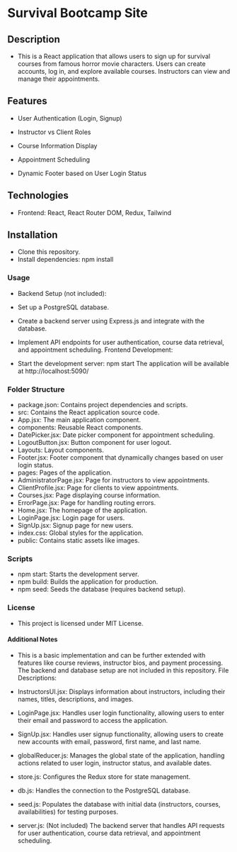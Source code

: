 # Survival Bootcamp Site

## Description

- This is a React application that allows users to sign up for survival courses from famous horror movie characters. Users can create accounts, log in, and explore available courses. Instructors can view and manage their appointments.

## Features

- User Authentication (Login, Signup)

- Instructor vs Client Roles

- Course Information Display

- Appointment Scheduling

- Dynamic Footer based on User Login Status

## Technologies

- Frontend: React, React Router DOM, Redux, Tailwind

## Installation

- Clone this repository.
- Install dependencies: npm install

### Usage

- Backend Setup (not included):

- Set up a PostgreSQL database.

- Create a backend server using Express.js and integrate with the database.

- Implement API endpoints for user authentication, course data retrieval, and appointment scheduling.
Frontend Development:

- Start the development server: npm start
The application will be available at http://localhost:5090/

### Folder Structure

- package.json: Contains project dependencies and scripts.
- src: Contains the React application source code.
- App.jsx: The main application component.
- components: Reusable React components.
- DatePicker.jsx: Date picker component for appointment scheduling.
- LogoutButton.jsx: Button component for user logout.
- Layouts: Layout components.
- Footer.jsx: Footer component that dynamically changes based on user login status.
- pages: Pages of the application.
- AdministratorPage.jsx: Page for instructors to view appointments.
- ClientProfile.jsx: Page for clients to view appointments.
- Courses.jsx: Page displaying course information.
- ErrorPage.jsx: Page for handling routing errors.
- Home.jsx: The homepage of the application.
- LoginPage.jsx: Login page for users.
- SignUp.jsx: Signup page for new users.
- index.css: Global styles for the application.
- public: Contains static assets like images.

### Scripts

- npm start: Starts the development server.
- npm build: Builds the application for production.
- npm seed: Seeds the database (requires backend setup).

### License

- This project is licensed under MIT License.

#### Additional Notes

- This is a basic implementation and can be further extended with features like course reviews, instructor bios, and payment processing.
The backend and database setup are not included in this repository.
File Descriptions:

- InstructorsUI.jsx: Displays information about instructors, including their names, titles, descriptions, and images.
- LoginPage.jsx: Handles user login functionality, allowing users to enter their email and password to access the application.
- SignUp.jsx: Handles user signup functionality, allowing users to create new accounts with email, password, first name, and last name.
- globalReducer.js: Manages the global state of the application, handling actions related to user login, instructor status, and available dates.
- store.js: Configures the Redux store for state management.
- db.js: Handles the connection to the PostgreSQL database.
- seed.js: Populates the database with initial data (instructors, courses, availabilities) for testing purposes.
- server.js: (Not included) The backend server that handles API requests for user authentication, course data retrieval, and appointment scheduling.

